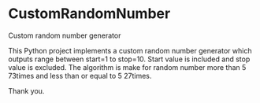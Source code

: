 # CustomRandomNumber
Custom random number generator

This Python project implements a custom random number generator which outputs range between start=1 to stop=10.
Start value is included and stop value is excluded.
The algorithm is make for random number more than 5 73times and less than or equal to 5 27times.

Thank you.
